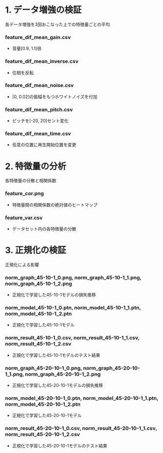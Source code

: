 # 1. データ増強の検証
各データ増強を3回おこなった上での特徴量ごとの平均

### feature_dif_mean_gain.csv
- 音量[0.9, 1.1]倍
### feature_dif_mean_inverse.csv
- 位相を反転
### feature_dif_mean_noise.csv
- [0, 0.02]の振幅をもつホワイトノイズを付加
### feature_dif_mean_pitch.csv
- ピッチを[-20, 20]セント変化
### feature_dif_mean_time.csv
- 任意の位置に再生開始位置を変更

# 2. 特徴量の分析
各特徴量の分散と相関係数

### feature_cor.png
- 特徴量間の相関係数の絶対値のヒートマップ
### feature_var.csv
- データセット内の各特徴量の分散

# 3. 正規化の検証
正規化による影響

### norm_graph_45-10-1_0.png, norm_graph_45-10-1_1.png, norm_graph_45-10-1_2.png
- 正規化で学習した45-10-1モデルの損失推移
### norm_model_45-10-1_0.ptn, norm_model_45-10-1_1.ptn, norm_model_45-10-1_2.ptn
- 正規化で学習した45-10-1モデル
### norm_result_45-10-1_0.csv, norm_result_45-10-1_1.csv, norm_result_45-10-1_2.csv
- 正規化で学習した45-10-1モデルのテスト結果
### norm_graph_45-20-10-1_0.png, norm_graph_45-20-10-1_1.png, norm_graph_45-20-10-1_2.png
- 正規化で学習した45-20-10-1モデルの損失推移
### norm_model_45-20-10-1_0.ptn, norm_model_45-20-10-1_1.ptn, norm_model_45-20-10-1_2.ptn
- 正規化で学習した45-20-10-1モデル
### norm_result_45-20-10-1_0.csv, norm_result_45-20-10-1_1.csv, norm_result_45-20-10-1_2.csv
- 正規化で学習した45-20-10-1モデルのテスト結果